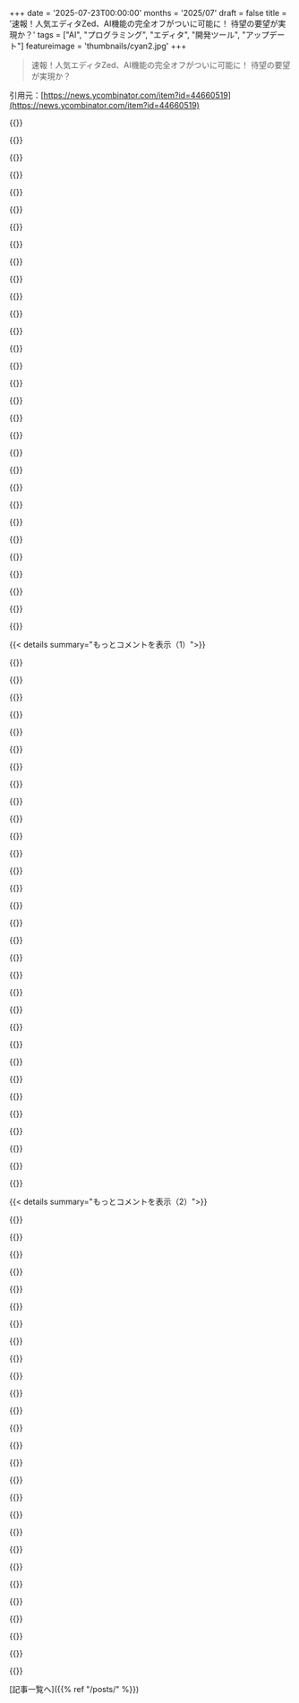 +++
date = '2025-07-23T00:00:00'
months = '2025/07'
draft = false
title = '速報！人気エディタZed、AI機能の完全オフがついに可能に！ 待望の要望が実現か？'
tags = ["AI", "プログラミング", "エディタ", "開発ツール", "アップデート"]
featureimage = 'thumbnails/cyan2.jpg'
+++

> 速報！人気エディタZed、AI機能の完全オフがついに可能に！ 待望の要望が実現か？

引用元：[https://news.ycombinator.com/item?id=44660519](https://news.ycombinator.com/item?id=44660519)




{{<matomeQuote body="Zedを使い始めて1年だけど、Emacsを完全に置き換えたよ。デバッガーもGAになったし、入力レイテンシの低さやリソースの軽さが最高。Webアプリの入力は遅く感じるくらいさ。AI機能の追加は元々物議を醸したけど、Text threadsやagentic codingの進化はすごいし、screensharing、Linux対応、Git UI、デバッガーも追加されてて、どんどん良くなってるね。https://news.ycombinator.com/item?id=41302782" userName="koito17" createdAt="2025/07/23 18:43:17" color="#ff5733">}}




{{<matomeQuote body="俺もZedを使ってるんだけど、Magit好きとしてはgitu[0]をZedで使うのがすごく気に入ってるんだ。Magitほどじゃないけど、十分だよ。Zedにこんなタスク定義で連携させてるんだぜ。<br> {<br> ”label”: ”gitu”,<br> ”command”: ”gitu”,<br> ”reveal_target”: ”center”,<br> ”hide”: ”always”,<br> ”env”: {<br> ”VISUAL”: ”zed”,<br> ”GIT_EDITOR”: ”vim”<br> }<br> }<br> https://github.com/altsem/gitu" userName="anamexis" createdAt="2025/07/23 18:47:50" color="#ff5c5c">}}




{{<matomeQuote body="今はZed使ってないけど、低入力レイテンシって点ではSublime Textをずっと使ってるんだ。Zedも試してみようかな。XcodeやAndroid Studio（IntelliJ）も使うけど、Android Studioはちょっともっさりしてる。JetBrains IDEsが人気なのに、もっと応答性を求める声が少ないのは意外だね。" userName="cosmic_cheese" createdAt="2025/07/23 20:48:21" color="">}}




{{<matomeQuote body="JetBrains IDEsって実はゼロレイテンシタイピングモードがあって、タイピング性能はめちゃくちゃ良いんだぜ。巨大なコードベースだとナビゲーションはもっさりするかもしれないけど、コード編集はサクサクだよ。https://pavelfatin.com/typing-with-pleasure/" userName="Aurornis" createdAt="2025/07/23 20:55:41" color="#ff5733">}}




{{<matomeQuote body="LinuxだとZedの低レイテンシはうまく動いてないみたいだよ。" userName="v3ss0n" createdAt="2025/07/24 04:22:41" color="">}}




{{<matomeQuote body="ほんとそう思う。Linuxで使ったアプリの中で、Zedの入力レイテンシが一番ひどいよ。" userName="mmmmbbbhb" createdAt="2025/07/24 07:41:39" color="">}}




{{<matomeQuote body="1年くらい前にZedを試したんだけど、めちゃくちゃスムーズで感動したよ。言葉じゃ伝えられないから、自分で体験するしかないね。でも、当時はZedの拡張機能/プラグインのエコシステムが不十分で、VSCodeから完全に移行できなかったんだ。VSCodeの拡張機能がそのまま使えれば、もっと多くの人が乗り換えやすくなると思うんだけどな。" userName="Alupis" createdAt="2025/07/23 22:27:33" color="#38d3d3">}}




{{<matomeQuote body="入力ラグはNeovimと比べてどうなの？" userName="jrvieira" createdAt="2025/07/23 23:07:48" color="">}}




{{<matomeQuote body="Neovimは使ったことないんだ、正直。でもEclipseとかIntelliJ、それからVSCodeと比べると、Zedは流動性と滑らかさが全然違うんだよ。俺のIDEも十分スムーズだって言う人もいるけど、Zedを試すまでは俺もそう思ってたね。唯一の不満はプラグインエコシステムだったけど、まだ新しいエディタだから今後変わるかもね。" userName="Alupis" createdAt="2025/07/23 23:13:20" color="#38d3d3">}}




{{<matomeQuote body="LinuxだとZedはVS Codeより入力とかUIのラグがひどいって。VS Codeはめっちゃスムーズなんだけどな〜。" userName="v3ss0n" createdAt="2025/07/24 04:24:02" color="">}}




{{<matomeQuote body="Fedora (Kinoite) では、ZedはVS Codeよりずっといい感じだったよ。特にデカいファイル開いたりスクロールする時にね。" userName="Alupis" createdAt="2025/07/24 16:03:24" color="">}}




{{<matomeQuote body="Emacsのorg-modeとか他の機能はどうなの？そもそも使ったことない感じ？" userName="adham-omran" createdAt="2025/07/24 11:21:00" color="">}}




{{<matomeQuote body="探してたコメント見つけたわ。Zedに移行した人がどこから来たのか知りたいんだよね。試してみたいけど、今はツールの調整に時間ないなー。" userName="taude" createdAt="2025/07/23 19:20:17" color="">}}




{{<matomeQuote body="AI統合がなんで論争になったんだろ？Zedのサイト見ると、AI統合がメインって感じじゃん？" userName="yahoozoo" createdAt="2025/07/24 12:14:49" color="">}}




{{<matomeQuote body="https://code.visualstudio.comを見たら、AI統合がメインに見えるだろ？でも、マーケティングと実際の使い方は違うってことだよ。" userName="watusername" createdAt="2025/07/24 13:53:18" color="#38d3d3">}}




{{<matomeQuote body="VS CodeからCursor、Zedも試したけど、結局Cursorに戻っちゃった。CursorのTab補完がめちゃくちゃ良くて、ZedやCopilotより仕事の効率が上がったんだよね。ファイル名とかディレクトリとか、コンテキストの取り方がすごいって感じる。Zedには成功してほしいけど、VS Codeがエディタ市場を独占するのはちょっとね。将来のTab補完のAPIがどうなるか気になるわ。" userName="gwking" createdAt="2025/07/23 17:19:59" color="#785bff">}}




{{<matomeQuote body="Tab補完モデルの品質って大事だよね。Copilotも良くなったけど、まだまだ改善できるはず。賢いコンテキストの使い方は面白いね。Googleがここに参入しないのは意外。OpenAI、Google、AnthropicのどこかがZedと組むべきだよ。" userName="singhrac" createdAt="2025/07/23 17:46:17" color="#785bff">}}




{{<matomeQuote body="CopilotのTab補完、品質よりも遅いのが問題なんだよね。全然トリガーされないことも多いし。10秒待っても動かなくて、カーソル動かしたりコード打ち直したりしないとダメなんだ。" userName="dgunay" createdAt="2025/07/23 22:26:00" color="#785bff">}}




{{<matomeQuote body="なぜかZedでCopilotのTab補完がすごく遅かったんだよね。Neovimだと速いのに。もしかして、公式じゃないクライアントはわざと遅くされてる？" userName="the_duke" createdAt="2025/07/23 23:52:15" color="#ff5733">}}




{{<matomeQuote body="僕は逆の経験してるんだ。Copilotのタブ補完が最近すごく悪くなったんだよね、RustもPythonもだよ。" userName="the_duke" createdAt="2025/07/23 17:48:13" color="">}}




{{<matomeQuote body="もっと良いタブ補完モデルを拡張機能として開発してるよ：https://ninetyfive.gg/<br>一番重視してるのは低レイテンシなんだ。Copilotの不満はそこだからね。Cursorの品質にはまだ及ばないけど、頑張ってるよ！" userName="kevmo314" createdAt="2025/07/23 17:53:45" color="#45d325">}}




{{<matomeQuote body="良い仕事だね！VSCodeを無限にリフォークするより、全体のエコシステムに統合する方がずっと機能的だよ！" userName="dingdingdang" createdAt="2025/07/24 08:28:08" color="">}}




{{<matomeQuote body="僕はZedをAIなしで1年半使って、CursorでAIを試した後、Zedのエージェントモードが出たから戻ったんだ。Cursorのタブ補完がZedより断然良いのは同意だけど、Zedのエージェントモードも僕には良く機能するし、ZedはエディタとしてVSCodeより優れてる。だからタブ補完を諦めても良いと思ってる。Zedの改善を期待してるけど、やっぱりZedが大好きだよ。" userName="dkersten" createdAt="2025/07/23 17:53:06" color="#45d325">}}




{{<matomeQuote body="いや、僕は何ヶ月かZedだけ使ってるけど、ZedのエージェントモードはCursorよりまだ劣るね。でもタブ補完よりは品質の差が小さいっていうのは同意だよ。" userName="madacol" createdAt="2025/07/27 12:27:07" color="#ff33a1">}}




{{<matomeQuote body="僕も似たような状況だよ、CursorのタブモデルのためだけにCursorを使ってるんだ。理想はNeovimだけど、Cursorのタブで得られる生産性は再現できないんだよね。" userName="tripplyons" createdAt="2025/07/23 21:05:36" color="#785bff">}}




{{<matomeQuote body="タブ補完だけが僕をCursorにとどまらせるものだよ。LLMのサイドバーなんて気にしたことないね。でもタブ補完は基本的に読心術みたいだよ。" userName="hombre_fatal" createdAt="2025/07/23 19:50:55" color="#785bff">}}




{{<matomeQuote body="そうだね。タブ補完だけ有効にして、他は全部無効にできるオプションがあれば良いのに。" userName="mirkodrummer" createdAt="2025/07/23 20:59:47" color="">}}




{{<matomeQuote body="VSCodeでは、全てのサイドバーを隠せるし、AIチャット機能を使う必要もないんだよ。" userName="Myrmornis" createdAt="2025/07/24 01:18:57" color="">}}




{{<matomeQuote body="全く同じ状況だよ。Zedのスナッピーさが全体的に好きだけど、Cursorのタブ補完が唯一の理由でいつも戻ってきちゃうんだ。でも同時に、時間が経つにつれて手動コーディングよりvibe coding（AIに任せるコーディング）が増えてるから、最終的にZedが勝つかもしれないね。" userName="atonse" createdAt="2025/07/23 17:48:50" color="#ff5c5c">}}




{{<matomeQuote body="タブ補完の設定ってどうしたの？ いろんなLLMも試したの？" userName="macawfish" createdAt="2025/07/23 17:24:21" color="#785bff">}}




{{< details summary="もっとコメントを表示（1）">}}

{{<matomeQuote body="CursorとZed、両方課金したよ。LLMとか他のオプションは特に設定してないはず。" userName="gwking" createdAt="2025/07/23 18:38:13" color="">}}




{{<matomeQuote body="だからAI機能オフのVS Codeを使ってるんだよね。AIをエディタから切り離すと、気が向いた時にAIを使えるし、そうじゃない時はシンプルに編集できるからさ。" userName="bachittle" createdAt="2025/07/23 16:36:00" color="#38d3d3">}}




{{<matomeQuote body="これ、いいね。Zedにはこれからも頑張ってお金を稼いでほしいな。速くてモーダルなエディタには投資が必要だよ。" userName="whinvik" createdAt="2025/07/23 16:32:55" color="">}}




{{<matomeQuote body="Zedは素晴らしいモーダルエディタじゃないね、モーダル機能は後付けって感じがする。Vimのキーバインディングからそう思ったよ。私見だけど、速くてすぐに使えるモーダルエディタならHelixが一番可能性あると思うな。" userName="eikenberry" createdAt="2025/07/23 17:44:24" color="#785bff">}}




{{<matomeQuote body="Zed、最後に試したのはいつ？ 最近なら俺の経験とはちょっと違うな。俺にとってはVimキーバインディングはかなりうまく動いてるよ。1年以上前に初めて使った時は同じように思ったけどね。" userName="dkersten" createdAt="2025/07/23 18:00:12" color="#38d3d3">}}




{{<matomeQuote body="数日前に試したよ。ひどい”:e”の使い心地にすぐにうんざりしたね。補完も曖昧一致もサブディレクトリ対応もないポップアップボックスだったし。Vimはファイル指向のエディタだから、良いファイル操作は当たり前だよ。" userName="eikenberry" createdAt="2025/07/23 19:42:40" color="#ff33a1">}}




{{<matomeQuote body="Zedの”:e”エミュレーションがモーダルエディタであることとどう関係するのか、いまいちピンとこないな。全く違うエディタだからファイル操作のインターフェースが違うのは当然だろ。俺の経験だと、Vimモードのモーダル機能はすごく優れてるよ。Sublime TextのNeoVintageousよりも良いぐらいだね。" userName="eproxus" createdAt="2025/07/23 20:27:57" color="#ff33a1">}}




{{<matomeQuote body="なるほど、確かにね。問題はZedの(Neo)Vimキーバインディングにあるんだろうね、モーダル編集部分そのものじゃなくてさ。Vimが一番人気のあるモーダルエディタだし、そのキーバインディングが物足りないんだ。ファイルベースじゃないモーダルエディタってあるのかな？ Zedのファイルベースエディタのエミュレーションに問題があるって言った方がいいのかもね。" userName="eikenberry" createdAt="2025/07/23 22:39:57" color="#38d3d3">}}




{{<matomeQuote body=".vimrcをインポートしたり、例えばjとkの連続入力でEscapeを実行したりできるようになってるの？" userName="cess11" createdAt="2025/07/23 19:40:51" color="#ff5c5c">}}




{{<matomeQuote body="jkを使ってエスケープを設定できるよ。でも、.vimrcをインポートできるかはわかんない。" userName="xedrac" createdAt="2025/07/23 23:18:45" color="">}}




{{<matomeQuote body="どうやるのか教えてくれる？" userName="cess11" createdAt="2025/07/24 06:57:35" color="">}}




{{<matomeQuote body="Zedのドキュメントに載ってるよ！<br>https://github.com/zed-industries/zed/blob/main/docs/src/vim<br>こんな感じで設定できるみたい。<br>｛ ”context”: ”Editor && vim_mode == insert”, ”bindings”: ｛ ”j k”: ”vim::NormalBefore” ｝ ｝" userName="xedrac" createdAt="2025/07/24 13:08:30" color="#ff5c5c">}}




{{<matomeQuote body=".vimrcはインポートできないけど、キーのリマッピング機能はかなり充実してるよ。" userName="dkersten" createdAt="2025/07/24 00:35:01" color="#45d325">}}




{{<matomeQuote body="ctrl-wでパネルとエディタを切り替えられるのがすごく気に入ってるんだ。VS Codeじゃできない（エクスプローラーには切り替えられても戻れない？）し、個人的にはすごく不便だったからね。" userName="weakfish" createdAt="2025/07/23 22:00:28" color="#ff5733">}}




{{<matomeQuote body="え？ ZedのVimエミュレーターはIDEの中でもトップクラスだよ。おまけみたいな言い方はちょっと違うと思うな。Zedのコア開発者にはVimの熱烈なファンがいるはずだよ。" userName="jkl5xx" createdAt="2025/07/24 16:59:59" color="">}}




{{<matomeQuote body="それならHelixはどうかな？ 速くてモーダルだし、設定もほとんどいらないんだ。Vimのキーバインディングが手放せないなら、フォーク版もあると思うよ。" userName="rscrawfo" createdAt="2025/07/23 17:50:41" color="#ff33a1">}}




{{<matomeQuote body="Helixはプラグインがないと話にならないよ。実装に何年もかかってるんだから。プロジェクトの独裁的なリーダーもひどいしね。" userName="spiderice" createdAt="2025/07/23 18:21:07" color="#785bff">}}




{{<matomeQuote body="なんで？ Neovimがあるじゃん。" userName="deadbabe" createdAt="2025/07/23 16:55:10" color="">}}




{{<matomeQuote body="使えるようにするために、何百行もの設定が必要なプラグインを5〜10個も入れたくないんだ。拡張機能なしでVimモーションが組み込まれてるZedの方が好きだよ。" userName="f311a" createdAt="2025/07/23 17:20:18" color="#38d3d3">}}




{{<matomeQuote body="LazyVimって超簡単じゃん？<br>俺はVSCodeより断然nvim/vim派だな。" userName="t_mahmood" createdAt="2025/07/23 17:51:37" color="">}}




{{<matomeQuote body="そうでもないよ、プラグイン増えまくりだし無駄なのもある。<br>本当はアプデやインストールごとにレビューすべきだけど、そんなん面倒だし開発者を信用できない。<br>昔、Pythonライブラリで感染したことあるから、プラグインもサプライチェーン攻撃の危険性があると思って扱ってる。" userName="f311a" createdAt="2025/07/23 18:10:46" color="#45d325">}}




{{<matomeQuote body="VSCodeもプラグインを信用しなきゃだし、MSが俺らのコードをAIに使うとか、急にサービス終わらせないとかも信用しなきゃ。<br>全部前例あるしね。<br>LazyVimならプラグインのON/OFFも簡単だし、Lua Script/VIM Scriptだからレビューも楽。VSCodeじゃ無理だろ。<br>プラグイン多くてもnvim/vimの方がVSCodeより断然速いし。" userName="t_mahmood" createdAt="2025/07/24 07:10:33" color="#45d325">}}




{{<matomeQuote body="俺はVS Code使ってないよ。<br>Zedはプラグインなし、JetBrains IDEならVimプラグイン使ってる。<br>サーバーで編集するときは、デフォルト設定のNeovimだね。" userName="f311a" createdAt="2025/07/24 13:06:38" color="">}}




{{<matomeQuote body="俺も同じ理由でHelixに乗り換えたよ。<br>軽いプリコンフィグ版を再試行しようかと考えてるんだ。<br>週末にちょっと調べたら、Astronvimが一番良さそうだね。" userName="eikenberry" createdAt="2025/07/23 19:48:23" color="">}}




{{<matomeQuote body="VSCodeの好きなところは、コンテナやSSH経由でリモートマシンで簡単に起動できることだよ。<br>もしZedにこの機能があれば、明日には乗り換えるんだけど。<br>だからZedユーザーに聞きたいんだけど、それできる？<br>LinuxでのUIはちょっと独特だけど、めちゃくちゃ速いし、tasks.jsonの汎用性が最高。<br>今までで一番良いシステムで、全部すぐに使えるのがいい。" userName="serbuvlad" createdAt="2025/07/23 19:55:24" color="">}}




{{<matomeQuote body="ZedにはSSH編集があるよ。<br>でも数週間前に試したら、UI内のGitがGit使ってるフォルダでリポジトリを検出してくれなかったし、ポートのマッピングも事前に指定しなきゃダメで、neovim/VSCodeみたいに実行時に設定できないのが不便だね。" userName="c-hendricks" createdAt="2025/07/23 20:16:25" color="#785bff">}}




{{<matomeQuote body="Zedを試したいけど、ツールが勝手に通信しないか心配で、まだちゃんと評価できてないんだ。<br>いくつか質問させてほしいんだけど、リモート開発とか特定の機能以外で、デフォルトで何かテレメトリーしてる？<br>編集中ファイルのトークンが意図せずリモートサーバーに送られるような状況はある？<br>あとオープンソースってのは知ってるけど、VSCodeみたいに配布バイナリが独自バージョンじゃない、ちゃんと意味のあるオープンソースなの？<br>純粋に興味があって聞いてるよ。" userName="vector_spaces" createdAt="2025/07/23 23:09:20" color="#ff5c5c">}}




{{<matomeQuote body="Zedは良さそうだし、使いやすさもここ数ヶ月でかなり進歩したよね。<br>でも、一つだけ問題があるんだ。こんなこと言うの申し訳ないけど、テーマが全部ダサい！<br>VSCode/Cursorと比べると全然ダメ。<br>最近Github Dark Defaultを見つけたけど、それもいまいち。<br>オートコンプリートとかファイルツリー、タブとかもVSCodeよりずっと見劣りする。<br>誰か良いテーマの提案ない？" userName="johnfn" createdAt="2025/07/23 17:27:14" color="#785bff">}}




{{<matomeQuote body="君だけじゃないよ。<br>俺がZedに馴染めない唯一の理由もデザインだ。<br>エディタとしてはすごいんだけど、こんなに地味なデザインのIDEは見たことない。<br>マジでひどすぎて生産性に影響するレベル。<br>俺はVisual StudioとVS Codeのダークテーマが好きで、特別なものは求めてないんだけどね。" userName="alternatex" createdAt="2025/07/23 17:54:50" color="">}}




{{<matomeQuote body="IDEって地味なデザインが逆にいいよね？コードに集中できるし。Zed、久々に起動したけど普通のmacOSアプリみたいで、個人的には理想的だよ。" userName="int_19h" createdAt="2025/07/23 18:11:40" color="#ff33a1">}}

{{</details>}}




{{< details summary="もっとコメントを表示（2）">}}

{{<matomeQuote body="地味はOKだけど、VSCodeのオートコンプリートはアイコンや色分けで情報が速く読み取れるのが最高。Zedのは単色で読みにくい。こういう細かいとこがマジで大事なんだよね。" userName="johnfn" createdAt="2025/07/23 19:04:46" color="#ff5733">}}




{{<matomeQuote body="俺、RustプログラミングがメインだからZedは完璧なはずなのに、デザインがどうも合わなくて無理だったわ。結局、JetBrains RustRoverのVimキーバインドが最高。Zedもきっと時間かければ良くなるって信じてるよ。" userName="echelon" createdAt="2025/07/23 18:29:51" color="#ff33a1">}}




{{<matomeQuote body="2007年に使ってたFlashDevelopっていうActionScriptのIDEがマジで最高だったんだ。見た目も素晴らしくて、開発がめちゃくちゃ楽しかったし、いつもインスピレーションをもらってたよ。" userName="yard2010" createdAt="2025/07/23 18:31:28" color="">}}




{{<matomeQuote body="みんなが作ったカスタムテーマを共有するフォーラムスレッド[0]があるよ。あと、VS CodeのテーマをZed用に変換できるツール[1]もあるから、試してみて！<br>0: https://github.com/zed-industries/zed/discussions/7337<br>1: https://zed.dev/blog/user-themes-now-in-preview#using-a-vs-c..." userName="369548684892826" createdAt="2025/07/23 18:19:08" color="#ff5733">}}




{{<matomeQuote body="我慢して使い続けてみ？そのうち慣れるし、シンプルなのが好きになるはず。スピードが速いから、Microsoft製のChromium系（VS Code）にはもう戻れないよ。" userName="criticalfault" createdAt="2025/07/23 18:20:35" color="#ff5c5c">}}




{{<matomeQuote body="信じてくれ、俺も頑張ってるんだ！Zedを開いて頻繁に慣れようとはしてるんだけど、特にオートコンプリートがムカつくんだよ！" userName="johnfn" createdAt="2025/07/23 18:44:18" color="">}}




{{<matomeQuote body="既存のテーマが低コントラストで全然ダメだったから、愛用してたSublime TextのiPlasticテーマをZedに移植したんだ。移植はマジで大変だったけど、それだけの価値はあったね。今じゃテーマのおかげで、STやVS CodeよりZedが気に入ってるよ！" userName="Demiurge" createdAt="2025/07/23 18:32:08" color="#45d325">}}




{{<matomeQuote body="Sublime Text 4の設定やテーマをそのままZedにインポートできたら最高なんだけどな。今は面倒くさいから、LSP使ってるST4で十分だわ。" userName="odiroot" createdAt="2025/07/23 19:10:56" color="#45d325">}}




{{<matomeQuote body="Sublime Textで使ってたテーマをZedで再現するのに何時間かかけたけど、完璧じゃないけど、ほぼ同じ感じでOKってレベルにはなったよ。" userName="cuu508" createdAt="2025/07/23 17:51:00" color="#ff5733">}}




{{<matomeQuote body="どのエディタやターミナルでもNight Owlテーマを使ってて、Zedでもそうしてるから統一感あっていい感じ。見た目もいいけど、もしZed特有の問題があるなら、最近Zed使ってないから分かんないな。" userName="singhrac" createdAt="2025/07/23 17:37:44" color="">}}




{{<matomeQuote body="わかるわー。まだ自分に合うライトテーマが見つかってないんだよね。VSCodeではBetter Selenized使ってる。Zedにもインポートしようとしたけど、ちょっとイマイチだったな。" userName="i-zu" createdAt="2025/07/23 20:12:03" color="">}}




{{<matomeQuote body="そうだね、これと他にもいくつかあるけど、あと数年もすればZedは最高の良いエディタになると思うよ。" userName="itsafarqueue" createdAt="2025/07/23 18:23:28" color="">}}




{{<matomeQuote body="自分でテーマを作ったよ。15分くらいでできて、今じゃ俺のMacで一番カッコいいアプリだよ。" userName="drcongo" createdAt="2025/07/24 09:25:14" color="">}}




{{<matomeQuote body="One Dark Proがすごく好きなんだけど、追加テーマのリンクからインストールしないとダメなんだ。" userName="xedrac" createdAt="2025/07/23 23:24:20" color="">}}




{{<matomeQuote body="Nord Darkが好きだな。3色しか使ってないからね。拡張機能として使えるよ。" userName="bGl2YW5j" createdAt="2025/07/23 18:34:23" color="">}}




{{<matomeQuote body="JetBrains IDEsの実行設定がすごく便利なんだ。環境変数を全部設定できたり、デバッガーやテストと連携できたり。Zedでもこんな設定できるの？ もしできないなら、みんなターミナルでコード実行してるの？ おしゃれなIDEでコードを全部ターミナルで実行するって、なんか逆行してる気がする。テストをIDEから実行したり、ブレークポイントを設定したりする機能が大好きなんだよね。" userName="leafmeal" createdAt="2025/07/23 18:14:12" color="#ff5c5c">}}




{{<matomeQuote body="＞おしゃれなIDEでコードを全部ターミナルで実行するって逆行してる。俺は過去にJetBrainsの実行設定で何日も無駄にしたから、ターミナルとバージョン管理されたスクリプト以外でコードを起動するのは逆行してると思うね。JetBrainsの設定は再現性も低いし、設定が壊れることもあるし。CIパイプラインにはターミナルスクリプトが必要だしね。ただ、IDEからテスト実行したり、ブレークポイント設定したりするのは便利ってのは同意するよ。それはターミナル用のスクリプトがしっかりしてる上での、おまけみたいなもんだけどね。" userName="codethief" createdAt="2025/07/23 23:08:48" color="#ff33a1">}}




{{<matomeQuote body="Zedでデバッグやテスト実行をしようとすると、環境変数の設定がうまくいかなくて困ってるんだよね。特にDjangoプロジェクトだと、テスト実行もデバッガーを付けてサーバーを動かすのもできない。tasksのドキュメント（https://zed.dev/docs/tasks#variables）見たけど、まだよく分かんないんだ。" userName="leafmeal" createdAt="2025/07/23 23:50:20" color="#785bff">}}




{{<matomeQuote body="Pycharmと比べると、Zedのタスク設定は全然ダメだね。特に仮想環境の扱いとか。デバッガーもPycharmの方がずっといいし、pyrightもPycharmの型検査には劣るよ。でも、全体的な使い心地はZedも悪くないかな。" userName="insane_dreamer" createdAt="2025/07/24 02:31:21" color="#38d3d3">}}




{{<matomeQuote body="複数の実行設定を一発で起動できるの、最高だよね！fastapi devとかnpm start、JavaScriptデバッガーをまとめて起動できるんだ。テストやスクリプトもCtrl+Shift+Dで一発デバッグできるし。VS Codeのdev containersもいいけど、再起動やデバッグはZedの方がずっと快適だよ。" userName="Noumenon72" createdAt="2025/07/23 20:49:50" color="#785bff">}}




{{<matomeQuote body="そういうスクリプトじゃさ、IDEのデバッガーとは連携できないでしょ。" userName="3eb7988a1663" createdAt="2025/07/24 00:20:19" color="">}}




{{<matomeQuote body="Git diffみたいに自動でマルチバッファになるの、ホントやめてほしい。無効にするオプションを付けてくれないかな。ZedのUXって、みんながこの機能好きだとでも思ってるのかな、そうじゃないんだけど。" userName="crooked-v" createdAt="2025/07/23 16:27:16" color="">}}




{{<matomeQuote body="マルチバッファ機能はZedで一番すごいと思う！AIなんてどうでもいいレベルだよ。これ使ったら、他のエディタが変に感じるし、もう戻れない。なんで今までなかったんだろうってくらい当然に思えるよ。" userName="gherkinnn" createdAt="2025/07/23 19:43:44" color="#ff33a1">}}




{{<matomeQuote body="正直、マルチバッファはZedの弱点だと思うんだ。ちょっとややこしいし。例えば「ファイル内検索」の結果から特定の場所にパッと飛べないのがイライラする。ダブルクリックしても思った通りにいかないし、スクロールしないといけない時もあるしね。もっと改善できるはずなんだけど。" userName="jchw" createdAt="2025/07/23 16:29:16" color="">}}




{{<matomeQuote body="行番号をクリックしたら、正確にその場所に飛べるはずだよ。" userName="Latty" createdAt="2025/07/23 16:36:56" color="#785bff">}}




{{<matomeQuote body="え、マジでそんなに簡単なの？！うわ、本当に簡単じゃん！ありがとう！" userName="jchw" createdAt="2025/07/23 16:42:58" color="#ff5733">}}

{{</details>}}



[記事一覧へ]({{% ref "/posts/" %}})
